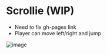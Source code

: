 # Scrollie (WIP)

- Need to fix gh-pages link
- Player can move left/right and jump

![image](https://github.com/ShawnEdgell/Scrollie/assets/145321915/0bf445b7-42b2-4803-8e26-0c2d85c39819)
